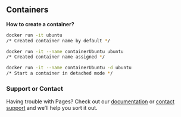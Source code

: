 ## Containers

**How to create a container?**
```bash
docker run -it ubuntu
/* Created container name by default */

docker run -it --name containerUbuntu ubuntu
/* Created container name assigned */

docker run -it --name containerUbuntu -d ubuntu
/* Start a container in detached mode */
```

### Support or Contact

Having trouble with Pages? Check out our [documentation](https://help.github.com/categories/github-pages-basics/) or [contact support](https://github.com/contact) and we’ll help you sort it out.
